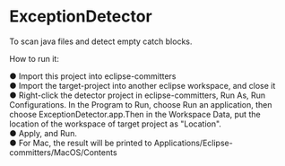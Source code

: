 # ExceptionDetector

To scan java files and detect empty catch blocks.

How to run it:

● Import this project into eclipse-committers  
● Import the target-project into another eclipse workspace, and close it  
● Right-click the detector project in eclipse-committers, Run As, Run Configurations. In the Program to Run, choose Run an application, then choose ExceptionDetector.app.Then in the Workspace Data, put the location of the workspace of target  project as "Location".  
● Apply, and Run.  
● For Mac, the result will be printed to Applications/Eclipse-committers/MacOS/Contents 
 
